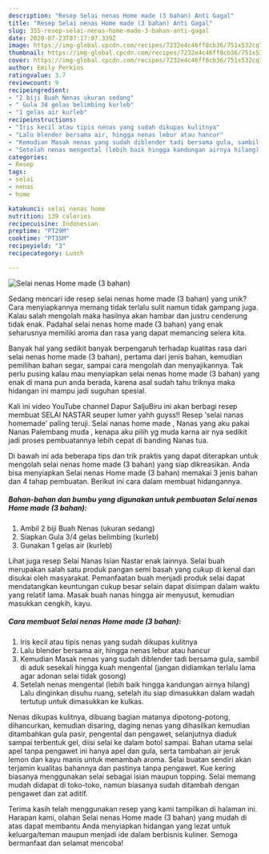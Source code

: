 ```yaml
---
description: "Resep Selai nenas Home made (3 bahan) Anti Gagal"
title: "Resep Selai nenas Home made (3 bahan) Anti Gagal"
slug: 355-resep-selai-nenas-home-made-3-bahan-anti-gagal
date: 2020-07-23T07:17:07.339Z
image: https://img-global.cpcdn.com/recipes/7232e4c46ff8cb36/751x532cq70/selai-nenas-home-made-3-bahan-foto-resep-utama.jpg
thumbnail: https://img-global.cpcdn.com/recipes/7232e4c46ff8cb36/751x532cq70/selai-nenas-home-made-3-bahan-foto-resep-utama.jpg
cover: https://img-global.cpcdn.com/recipes/7232e4c46ff8cb36/751x532cq70/selai-nenas-home-made-3-bahan-foto-resep-utama.jpg
author: Emily Perkins
ratingvalue: 3.7
reviewcount: 9
recipeingredient:
- "2 biji Buah Nenas ukuran sedang"
- " Gula 34 gelas belimbing kurleb"
- "1 gelas air kurleb"
recipeinstructions:
- "Iris kecil atau tipis nenas yang sudah dikupas kulitnya"
- "Lalu blender bersama air, hingga nenas lebur atau hancur"
- "Kemudian Masak nenas yang sudah diblender tadi bersama gula, sambil di aduk sesekali hingga kuah mengental (jangan didiamkan terlalu lama agar adonan selai tidak gosong)"
- "Setelah nenas mengental (lebih baik hingga kandungan airnya hilang) Lalu dinginkan disuhu ruang, setelah itu siap dimasukkan dalam wadah tertutup untuk dimasukkan ke kulkas."
categories:
- Resep
tags:
- selai
- nenas
- home

katakunci: selai nenas home 
nutrition: 139 calories
recipecuisine: Indonesian
preptime: "PT29M"
cooktime: "PT35M"
recipeyield: "3"
recipecategory: Lunch

---
```



![Selai nenas Home made (3 bahan)](https://img-global.cpcdn.com/recipes/7232e4c46ff8cb36/751x532cq70/selai-nenas-home-made-3-bahan-foto-resep-utama.jpg)

Sedang mencari ide resep selai nenas home made (3 bahan) yang unik? Cara menyiapkannya memang tidak terlalu sulit namun tidak gampang juga. Kalau salah mengolah maka hasilnya akan hambar dan justru cenderung tidak enak. Padahal selai nenas home made (3 bahan) yang enak seharusnya memiliki aroma dan rasa yang dapat memancing selera kita.

Banyak hal yang sedikit banyak berpengaruh terhadap kualitas rasa dari selai nenas home made (3 bahan), pertama dari jenis bahan, kemudian pemilihan bahan segar, sampai cara mengolah dan menyajikannya. Tak perlu pusing kalau mau menyiapkan selai nenas home made (3 bahan) yang enak di mana pun anda berada, karena asal sudah tahu triknya maka hidangan ini mampu jadi suguhan spesial.

Kali ini video YouTube channel Dapur SaljuBiru ini akan berbagi resep membuat SELAI NASTAR seuper lumer yahh guyss!! Resep &#39;selai nanas homemade&#39; paling teruji. Selai nanas home made , Nanas yang aku pakai Nanas Palembang muda , kenapa aku pilih yg muda karna air nya sedikit jadi proses pembuatannya lebih cepat di banding Nanas tua.


Di bawah ini ada beberapa tips dan trik praktis yang dapat diterapkan untuk mengolah selai nenas home made (3 bahan) yang siap dikreasikan. Anda bisa menyiapkan Selai nenas Home made (3 bahan) memakai 3 jenis bahan dan 4 tahap pembuatan. Berikut ini cara dalam membuat hidangannya.

<!--inarticleads1-->

##### Bahan-bahan dan bumbu yang digunakan untuk pembuatan Selai nenas Home made (3 bahan):

1. Ambil 2 biji Buah Nenas (ukuran sedang)
1. Siapkan  Gula 3/4 gelas belimbing (kurleb)
1. Gunakan 1 gelas air (kurleb)


Lihat juga resep Selai Nanas Isian Nastar enak lainnya. Selai buah merupakan salah satu produk pangan semi basah yang cukup di kenal dan disukai oleh masyarakat. Pemanfaatan buah menjadi produk selai dapat mendatangkan keuntungan cukup besar selain dapat disimpan dalam waktu yang relatif lama. Masak buah nanas hingga air menyusut, kemudian masukkan cengkih, kayu. 

<!--inarticleads2-->

##### Cara membuat Selai nenas Home made (3 bahan):

1. Iris kecil atau tipis nenas yang sudah dikupas kulitnya
1. Lalu blender bersama air, hingga nenas lebur atau hancur
1. Kemudian Masak nenas yang sudah diblender tadi bersama gula, sambil di aduk sesekali hingga kuah mengental (jangan didiamkan terlalu lama agar adonan selai tidak gosong)
1. Setelah nenas mengental (lebih baik hingga kandungan airnya hilang) Lalu dinginkan disuhu ruang, setelah itu siap dimasukkan dalam wadah tertutup untuk dimasukkan ke kulkas.


Nenas dikupas kulitnya, dibuang bagian matanya dipotong-potong, dihancurkan, kemudian disaring, daging nenas yang dihasilkan kemudian ditambahkan gula pasir, pengental dan pengawet, selanjutnya diaduk sampai terbentuk gel, diisi selai ke dalam botol sampai. Bahan utama selai apel tanpa pengawet ini hanya apel dan gula, serta tambahan air jeruk lemon dan kayu manis untuk menambah aroma. Selai buatan sendiri akan terjamin kualitas bahannya dan pastinya tanpa pengawet. Kue kering biasanya menggunakan selai sebagai isian maupun topping. Selai memang mudah didapat di toko-toko, namun biasanya sudah ditambah dengan pengawet dan zat aditif. 

Terima kasih telah menggunakan resep yang kami tampilkan di halaman ini. Harapan kami, olahan Selai nenas Home made (3 bahan) yang mudah di atas dapat membantu Anda menyiapkan hidangan yang lezat untuk keluarga/teman maupun menjadi ide dalam berbisnis kuliner. Semoga bermanfaat dan selamat mencoba!
